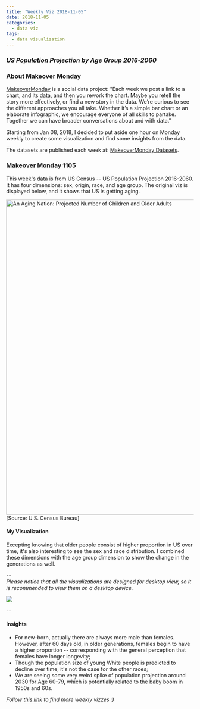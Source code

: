 ```yaml
---
title: "Weekly Viz 2018-11-05"
date: 2018-11-05
categories:
  - data viz
tags:
  - data visualization
---
```


### *US Population Projection by Age Group 2016-2060*


### About Makeover Monday

[MakeoverMonday](http://www.makeovermonday.co.uk/) is a social data project:
"Each week we post a link to a chart, and its data, and then you rework the chart.
Maybe you retell the story more effectively, or find a new story in the data.
We’re curious to see the different approaches you all take. Whether it’s a simple bar chart or an elaborate infographic, we encourage everyone of all skills to partake.
Together we can have broader conversations about and with data."

Starting from Jan 08, 2018, I decided to put aside one hour on Monday weekly to create some visualization and find some insights from the data.

The datasets are published each week at: [MakeoverMonday Datasets](http://www.makeovermonday.co.uk/data/).

### Makeover Monday 1105

This week's data is from US Census -- US Population Projection 2016-2060. It has four dimensions: sex, origin, race, and age group. The original viz is displayed below, and it shows that US is getting aging.  

<a href="https://www.census.gov/library/visualizations/2018/comm/historic-first.html?cid=embedded_infographic" target="_blank"><img src="https://www.census.gov/library/visualizations/2018/comm/historic-first/_jcr_content/map.detailitem.800.high.jpg/1520945944549.jpg" alt="An Aging Nation: Projected Number of Children and Older Adults" width="800" height="847" title="An Aging Nation: Projected Number of Children and Older Adults"/></a>[Source: U.S. Census Bureau]


#### My Visualization

Excepting knowing that older people consist of higher proportion in US over time, it's also interesting to see the sex and race distribution. I combined these dimensions with the age group dimension to show the change in the generations as well.    

--  
*Please notice that all the visualizations are designed for desktop view, so it is recommended to view them on a desktop device.*  

<div class='tableauPlaceholder' id='viz1541478203219' style='position: relative'>
<noscript><a href='#'>
  <img alt=' ' src='https:&#47;&#47;public.tableau.com&#47;static&#47;images&#47;Ma&#47;MakeOverMonday1105&#47;USPopulationProjection&#47;1_rss.png' style='border: none' />
</a></noscript>
<object class='tableauViz'  style='display:none;'>
  <param name='host_url' value='https%3A%2F%2Fpublic.tableau.com%2F' />
  <param name='embed_code_version' value='3' />
  <param name='site_root' value='' />
  <param name='name' value='MakeOverMonday1105&#47;USPopulationProjection' />
  <param name='tabs' value='no' />
  <param name='toolbar' value='yes' />
  <param name='static_image' value='https:&#47;&#47;public.tableau.com&#47;static&#47;images&#47;Ma&#47;MakeOverMonday1105&#47;USPopulationProjection&#47;1.png' />
  <param name='animate_transition' value='yes' />
  <param name='display_static_image' value='yes' />
  <param name='display_spinner' value='yes' />
  <param name='display_overlay' value='yes' />
  <param name='display_count' value='yes' />
  <param name='filter' value='publish=yes' />
</object></div>            
<script type='text/javascript'>             
  var divElement = document.getElementById('viz1541478203219');    
  var vizElement = divElement.getElementsByTagName('object')[0];    
  vizElement.style.width='800px';vizElement.style.height='827px';   
  var scriptElement = document.createElement('script');              
  scriptElement.src = 'https://public.tableau.com/javascripts/api/viz_v1.js';         
  vizElement.parentNode.insertBefore(scriptElement, vizElement);          
</script>  


--  

#### Insights
* For new-born, actually there are always more male than females. However, after 60 days old, in older generations, females begin to have a higher proportion -- corresponding with the general perception that females have longer longevity;    
* Though the population size of young White people is predicted to decline over time, it's not the case for the other races;  
* We are seeing some very weird spike of population projection around 2030 for Age 60-79, which is potentially related to the baby boom in 1950s and 60s.  


*Follow [this link](https://yudong-94.github.io/personal-website/project/MakeOverMonday2018/) to find more weekly vizzes :)*